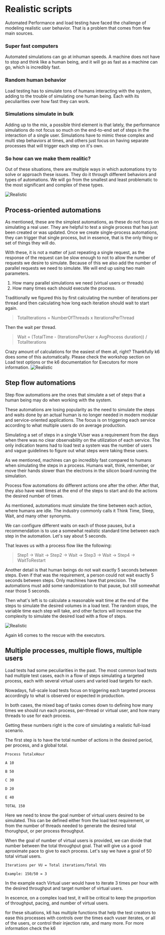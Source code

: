 # Realistic scripts
Automated Performance and load testing have faced the challenge of modeling realistic user behavior. That is a problem that comes from few main sources. 

### Super fast computers
Automated simulations can go at inhuman speeds. A machine does not have to stop and think like a human being, and it will go as fast as a machine can go, which is incredibly fast.

### Random human behavior
Load testing has to simulate tons of humans interacting with the system, adding to the trouble of simulating one human being. Each with its peculiarities over how fast they can work.

### Simulations simulate in bulk
Adding up to the mix, a possible third element is that lately, the performance simulations do not focus so much on the end-to-end set of steps in the interaction of a single user. Simulations have to mimic these complex and multi step behaviors at times, and others just focus on having separate processes that will trigger each step on it's own.

### So how can we make them realitic?

Out of these situations, there are multiple ways in which automations try to solve or approach these issues. They do it through different behaviors and types of automations.
We will go from the smallest and least problematic to the most significant and complex of these types.

  ![Realistic](../images/Realistic.png)

## Process-oriented automations

As mentioned, these are the simplest automations, as these do not focus on simulating a real user. They are helpful to test a single process that has just been created or was updated. Once we create single-process automations, they can trigger that single process, but in essence, that is the only thing or set of things they will do.

With these, it is not a matter of just repeating a single request, as the response of the request can be slow enough to not to allow the number of requests we desire to simulate. Because of this we also add the number of parallel requests we need to simulate. We will end up using two main parameters. 
1. How many parallel simulations we need (virtual users or threads) 
2. How many times each should execute the process.

Traditionally we figured this by first calculating the number of iterations per thread and then calculating how long each iteration should wait to start again. 

> TotalIterations = NumberOfThreads x IterationsPerThread

Then the wait per thread.

> Wait = (TotalTime - (IterationsPerUser x AvgProcess duration)) / TotalIterations

Crazy amount of calculations for the easiest of them all, right? Thankfully k6 does some of this automatically. Please check the workshop section on Load test options or the k6 documentation for Executors for more information.
  ![Realistic](../images/Realistic1.png)
  

## Step flow automations

Step flow automations are the ones that simulate a set of steps that a human being may do when working with the system.

These automations are losing popularity as the need to simulate the steps and waits done by an actual human is no longer needed in modern modular and service-oriented applications. The focus is on triggering each service according to what multiple users do on average production.

Simulating a set of steps in a single VUser was a requirement from the days when there was no clear observability on the utilization of each service. The only indication teams had to load test a system was the number of users and vague guidelines to figure out what steps were taking these users.

As we mentioned, machines can go incredibly fast compared to humans when simulating the steps in a process. Humans wait, think, remember, or move their hands slower than the electrons in the silicon board running the simulation.

Process flow automations do different actions one after the other. After that, they also have wait times at the end of the steps to start and do the actions the desired number of times.

As mentioned, automations must simulate the time between each action, where humans are idle. The industry commonly calls it Think Time, Sleep, Wait, and many other synonyms.

We can configure different waits on each of those pauses, but a recommendation is to use a somewhat realistic standard time between each step in the automation. Let's say about 5 seconds.

That leaves us with a process flow like the following:

>Step1 -> Wait -> Step2 -> Wait -> Step3 -> Wait -> Step4 -> WaitToRestart

Another detail is that human beings do not wait exactly 5 seconds between steps. Even if that was the requirement, a person could not wait exactly 5 seconds between steps. Only machines have that precision. The automations must add some randomization to that pause, but still somewhat near those 5 seconds.  

Then what's left is to calculate a reasonable wait time at the end of the steps to simulate the desired volumes in a load test. The random stops, the variable time each step will take, and other factors will increase the complexity to simulate the desired load with a flow of steps.

  ![Realistic](../images/Realistic2.png)

Again k6 comes to the rescue with the executors.

  

## Multiple processes, multiple flows, multiple users

Load tests had some peculiarities in the past. The most common load tests had multiple test cases, each in a flow of steps simulating a targeted process, each with several virtual users and varied load targets for each.

  

Nowadays, full-scale load tests focus on triggering each targeted process accordingly to what is observed or expected in production.

  

In both cases, the mixed bag of tasks comes down to defining how many times we should run each process, per-thread or virtual user, and how many threads to use for each process.

Getting these numbers right is the core of simulating a realistic full-load scenario.

The first step is to have the total number of actions in the desired period, per process, and a global total.
```
Process TotalxHour

A 10

B 50

C 30

D 20

E 40

TOTAL 150
```
  
Here we need to know the goal number of virtual users desired to be simulated. This can be defined either from the load test requirement, or from the number of threads needed to generate the desired total thorughput, or per process throughput.

When the goal of number of virtual users is provided, we can divide that number between the total throughput goal. That will give us a good aproximate pace to give to each process. Let's say we have a goal of 50 total virtual users.

```
Iterations per VU = Total iterations/Total VUs

Example: 150/50 = 3
```

In the example each Virtual user would have to iterate 3 times per hour with the desired throughput and target number of virtual users.

In escence, on a complex load test, it will be critical to keep the proportion of throughput, pacing, and number of virtual users.

for these situations, k6 has multiple functions that help the test creators to ease this processes with controls over the times each vuser iterates, or all of the users, or control their injection rate, and many more. For more information check the k6
